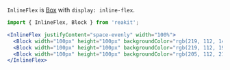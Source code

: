 `InlineFlex` is [Box](../Box/Box.md) with `display: inline-flex`.

```jsx
import { InlineFlex, Block } from 'reakit';

<InlineFlex justifyContent="space-evenly" width="100%">
  <Block width="100px" height="100px" backgroundColor="rgb(219, 112, 147)" />
  <Block width="100px" height="100px" backgroundColor="rgb(219, 112, 198)" />
  <Block width="100px" height="100px" backgroundColor="rgb(205, 112, 219)" />
</InlineFlex>
```
